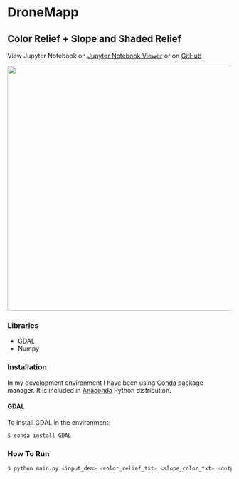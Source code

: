 # DroneMapp

## Color Relief + Slope and Shaded Relief

View Jupyter Notebook on [Jupyter Notebook Viewer](http://nbviewer.jupyter.org/github/leocamello/ColorReliefChallenge/blob/master/ColorReliefChallenge.ipynb) or on [GitHub](https://github.com/leocamello/ColorReliefChallenge/blob/master/ColorReliefChallenge.ipynb)

<img src="jotunheimen_output.png" alt="" width="550px" height="550px">

### Libraries

- GDAL
- Numpy

### Installation

In my development environment I have been using [Conda](http://conda.pydata.org/docs/index.html) package manager. It is included in [Anaconda](https://www.continuum.io/downloads) Python distribution.

#### GDAL

To install GDAL in the environment:

```bash
$ conda install GDAL
```

### How To Run

```bash
$ python main.py <input_dem> <color_relief_txt> <slope_color_txt> <output_dem>
```
